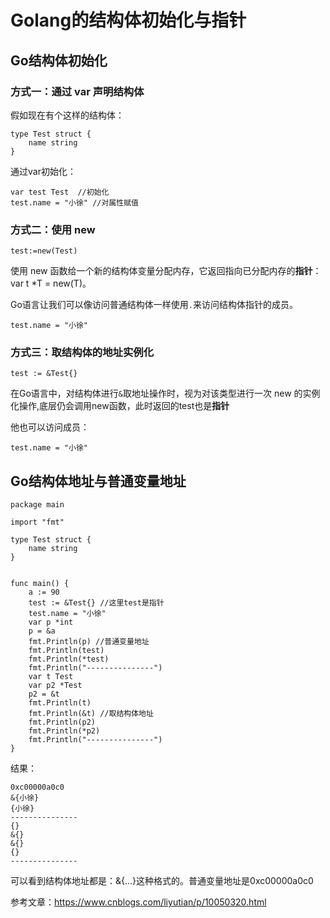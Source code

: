 # Golang的结构体初始化与指针

## Go结构体初始化

### 方式一：通过 var 声明结构体

假如现在有个这样的结构体：

```
type Test struct {
	name string
} 
```

通过var初始化：

```
var test Test  //初始化
test.name = "小徐" //对属性赋值
```

### 方式二：使用 new

```
test:=new(Test)
```

使用 new 函数给一个新的结构体变量分配内存，它返回指向已分配内存的**指针**：var t *T = new(T)。

Go语言让我们可以像访问普通结构体一样使用`.`来访问结构体指针的成员。

```
test.name = "小徐"
```

### 方式三：取结构体的地址实例化

```
test := &Test{}
```

在Go语言中，对结构体进行`&`取地址操作时，视为对该类型进行一次 new 的实例化操作,底层仍会调用new函数，此时返回的test也是**指针**

他也可以访问成员：

```
test.name = "小徐"
```

## Go结构体地址与普通变量地址

```
package main

import "fmt"

type Test struct {
	name string
}


func main() {
	a := 90
	test := &Test{} //这里test是指针
	test.name = "小徐"
	var p *int
	p = &a
	fmt.Println(p) //普通变量地址
	fmt.Println(test)
	fmt.Println(*test)
	fmt.Println("---------------")
	var t Test
	var p2 *Test
	p2 = &t
	fmt.Println(t)
	fmt.Println(&t) //取结构体地址
	fmt.Println(p2)
	fmt.Println(*p2)
	fmt.Println("---------------")
} 
```

结果：

```
0xc00000a0c0
&{小徐}
{小徐}
---------------
{}
&{}
&{}
{}
--------------- 
```

可以看到结构体地址都是：&{...}这种格式的。普通变量地址是0xc00000a0c0

参考文章：https://www.cnblogs.com/liyutian/p/10050320.html